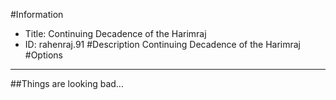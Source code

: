 #Information
 - Title: Continuing Decadence of the Harimraj
 - ID: rahenraj.91
#Description
Continuing Decadence of the Harimraj
#Options

___
##Things are looking bad…
